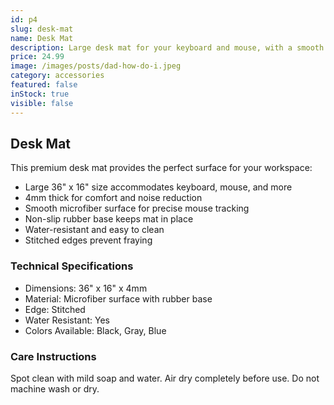 ```yaml
---
id: p4
slug: desk-mat
name: Desk Mat
description: Large desk mat for your keyboard and mouse, with a smooth surface for precise movements.
price: 24.99
image: /images/posts/dad-how-do-i.jpeg
category: accessories
featured: false
inStock: true
visible: false
---
```


## Desk Mat

This premium desk mat provides the perfect surface for your workspace:

- Large 36" x 16" size accommodates keyboard, mouse, and more
- 4mm thick for comfort and noise reduction
- Smooth microfiber surface for precise mouse tracking
- Non-slip rubber base keeps mat in place
- Water-resistant and easy to clean
- Stitched edges prevent fraying

### Technical Specifications

- Dimensions: 36" x 16" x 4mm
- Material: Microfiber surface with rubber base
- Edge: Stitched
- Water Resistant: Yes
- Colors Available: Black, Gray, Blue

### Care Instructions

Spot clean with mild soap and water. Air dry completely before use. Do not machine wash or dry.

